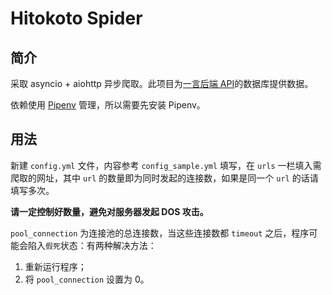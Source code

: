 # Hitokoto Spider

## 简介

采取 asyncio + aiohttp 异步爬取。此项目为[一言后端 API](https://github.com/WincerChan/Hitokoto)的数据库提供数据。

依赖使用 [Pipenv](https://github.com/pypa/pipenv) 管理，所以需要先安装 Pipenv。

## 用法

新建 `config.yml` 文件，内容参考 `config_sample.yml` 填写，在 `urls` 一栏填入需爬取的网址，其中 `url` 的数量即为同时发起的连接数，如果是同一个 `url` 的话请填写多次。

**请一定控制好数量，避免对服务器发起 DOS 攻击。**

`pool_connection` 为连接池的总连接数，当这些连接数都 `timeout` 之后，程序可能会陷入`假死`状态：有两种解决方法：

1. 重新运行程序；
2. 将 `pool_connection` 设置为 0。